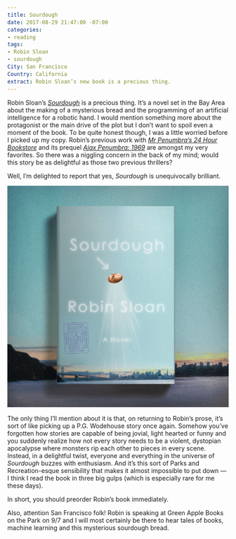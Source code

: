 ```yaml
---
title: Sourdough
date: 2017-08-29 21:47:00 -07:00
categories:
- reading
tags:
- Robin Sloan
- sourdough
City: San Francisco
Country: California
extract: Robin Sloan’s new book is a precious thing.
---
```


Robin Sloan’s [_Sourdough_](https://www.robinsloan.com/books/sourdough/) is a precious thing. It’s a novel set in the Bay Area about the making of a mysterious bread and the programming of an artificial intelligence for a robotic hand. I would mention something more about the protagonist or the main drive of the plot but I don’t want to spoil even a moment of the book. To be quite honest though, I was a little worried before I picked up my copy. Robin’s previous work with [_Mr Penumbra’s 24 Hour Bookstore_](https://www.robinsloan.com/books/penumbra/) and its prequel [_Ajax Penumbra: 1969_](https://www.amazon.com/Ajax-Penumbra-1969-Robin-Sloan/dp/1782395172) are amongst my very favorites. So there was a niggling concern in the back of my mind; would this story be as delightful as those two previous thrillers?

Well, I’m delighted to report that yes, _Sourdough_ is unequivocally brilliant.

![sourdough-cover-animation.gif](/uploads/sourdough-cover-animation.gif)

The only thing I’ll mention about it is that, on returning to Robin’s prose, it’s sort of like picking up a P.G. Wodehouse story once again. Somehow you’ve forgotten how stories are capable of being jovial, light hearted or funny and you suddenly realize how not every story needs to be a violent, dystopian apocalypse where monsters rip each other to pieces in every scene. Instead, in a delightful twist, everyone and everything in the universe of _Sourdough_ buzzes with enthusiasm. And it’s this sort of Parks and Recreation-esque sensibility that makes it almost impossible to put down — I think I read the book in three big gulps (which is especially rare for me these days).

In short, you should preorder Robin’s book immediately.

Also, attention San Francisco folk! Robin is speaking at Green Apple Books on the Park on 9/7 and I will most certainly be there to hear tales of books, machine learning and this mysterious sourdough bread.
